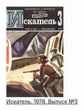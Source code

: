 ![](Искатель.%201978.%20Выпуск%20№3.jpg)  
[Искатель. 1978. Выпуск №3](Искатель.%201978.%20Выпуск%20№3)
